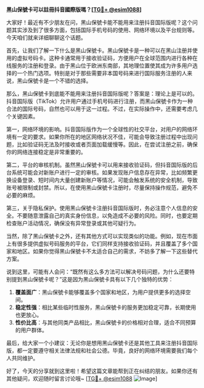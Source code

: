 **黑山保號卡可以註冊抖音國際版嗎？[[TG💪+ @esim1088](https://t.me/s/esim1088)]**

大家好！最近有不少朋友在问，黑山保號卡能不能用来注册抖音国际版呢？这个问题其实涉及到了很多方面，包括国际手机号码的使用、网络环境以及平台规则等。今天咱们就来详细聊聊这个话题。

首先，让我们了解一下什么是黑山保號卡。黑山保號卡是一种可以在黑山注册并使用的虚拟号码卡。这种卡通常用于接收验证码，方便用户在全球范围内进行各种在线服务的注册和登录。由于黑山位于欧洲东南部，其地理位置使其成为许多用户选择的一个热门选项。特别是对于那些需要非本国号码来进行国际服务注册的人来说，黑山保號卡是一个不错的选择。

那么，黑山保號卡到底能不能用来注册抖音国际版呢？答案是：理论上是可以的。抖音国际版（TikTok）允许用户通过手机号码进行注册，而黑山保號卡作为一种合法的国际号码，自然也可以用于这一过程。不过，在实际操作中，还需要考虑几个关键因素。

第一，网络环境的影响。抖音国际版作为一个全球性的社交平台，对用户的网络环境有一定的要求。如果你所在的地区网络状况不佳，可能会导致注册过程中出现问题，比如验证码无法及时接收或者页面加载缓慢等。因此，在尝试注册之前，确保你的网络连接稳定是非常重要的。

第二，平台的审核机制。虽然黑山保號卡可以用来接收验证码，但抖音国际版的后台系统可能会对新账户进行一定的审核。如果发现账户信息存在异常，比如频繁更换设备登录、短时间内大量创建新账户等情况，可能会触发系统的安全机制，导致账号被限制或封禁。所以，在使用黑山保號卡注册时，尽量保持操作规范，避免不必要的麻烦。

第三，关于隐私保护。使用黑山保號卡注册抖音国际版时，务必注意个人信息的安全。不要随意泄露自己的真实身份信息，以免造成不必要的风险。同时，也要定期检查账户活动情况，确保没有异常登录或其他可疑行为。

当然，除了黑山保號卡之外，还有其他方式可以实现类似的功能。例如，现在市面上有很多提供虚拟号码服务的平台，它们同样支持接收验证码，并且覆盖了多个国家和地区。如果你觉得黑山保號卡不太适合自己的需求，不妨多了解一下这些替代方案。

说到这里，可能有人会问：“既然有这么多方法可以解决号码问题，为什么还要特别提到黑山保號卡呢？”这是因为黑山保號卡具有以下几个独特的优势：

1. **覆盖面广**：黑山保號卡能够覆盖多个国家和地区，为用户提供更多的选择空间。
2. **稳定性强**：相比某些临时性服务，黑山保號卡的服务更加稳定可靠，长期使用也更放心。
3. **性价比高**：与其他同类产品相比，黑山保號卡的价格相对合理，适合不同预算的用户群体。

最后，给大家一个小建议：无论你是想用黑山保號卡还是其他工具来注册抖音国际版，都一定要遵守相关法律法规和社会公德。毕竟，良好的网络环境需要我们每个人共同维护。

好了，今天的分享就到这里啦！希望这篇文章能帮到正在纠结的朋友。如果你还有其他疑问，欢迎随时留言讨论哦~ [[TG💪+ @esim1088](https://t.me/s/esim1088) ![Image](https://i.postimg.cc/4NQfJmqS/Snipaste-2025-05-13-00-14-12.png)]
